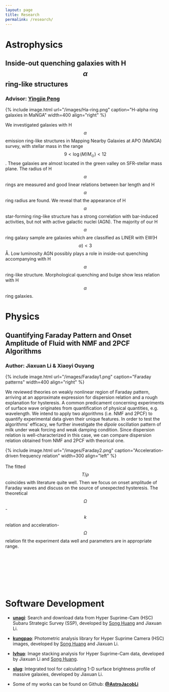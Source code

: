 ```yaml
---
layout: page
title: Research
permalink: /research/
---
```


# Astrophysics
## Inside-out quenching galaxies with H$$\alpha$$ ring-like structures
### Advisor: [**Yingjie Peng**](http://kiaa.pku.edu.cn/people/yingjie-peng)

{% include image.html url="/images/Ha-ring.png" caption="H-alpha ring galaxies in MaNGA" width=400 align="right" %}

We investigated galaxies with H$$\alpha$$ emission ring-like structures in Mapping Nearby Galaxies at APO (MaNGA) survey, with stellar mass in the range $$9 <\log(M/M_\odot) < 12$$. These galaxies are almost
located in the green valley on SFR-stellar mass plane. The radius of H$$\alpha$$ rings are measured and good
linear relations between bar length and H$$\alpha$$ ring radius are found. We reveal that the appearance of H$$\alpha$$ star-forming ring-like structure has a strong correlation with bar-induced activities, but not with active galactic nuclei (AGN). The majority of our H$$\alpha$$ ring galaxy sample are galaxies which are classified as LINER with EW(H$$\alpha)< 3$$Å. Low luminosity AGN possibly plays a role in inside-out quenching accompanying with H$$\alpha$$ ring-like structure. Morphological quenching and bulge show less relation with H$$\alpha$$ ring galaxies.

# Physics
## Quantifying Faraday Pattern and Onset Amplitude of Fluid with NMF and 2PCF Algorithms
### Author: Jiaxuan Li & Xiaoyi Ouyang

{% include image.html url="/images/Faraday1.png" caption="Faraday patterns" width=400 align="right" %}


We reviewed theories on weakly nonlinear region of Faraday pattern, arriving at an approximate expression for dispersion relation and a rough explanation for hysteresis. A common predicament concerning experiments of surface wave originates from quantification of physical quantities, e.g. wavelength. We intend to apply two algorithms (i.e. NMF and 2PCF) to quantify experimental data given their unique features. In order to test the algorithms' efficacy, we further investigate the _dipole_ oscillation pattern of milk under weak forcing and weak damping condition. Since dispersion relation is well-characterized in this case, we can compare dispersion relation obtained from NMF and 2PCF with theorical one.

{% include image.html url="/images/Faraday2.png" caption="Acceleration-driven frequency relation" width=300 align="left" %}
<br>
<br>
 The fitted $$T/\rho$$ coincides with literature quite well. Then we focus on onset amplitude of Faraday waves and discuss on the source of unexpected hysteresis. The theoretical $$\Omega$$-$$k$$ relation and acceleration-$$\Omega$$ relation fit the experiment data well and parameters are in appropriate range.

<br>
<br>
<br>
<br>
<br>
<br>

# Software Development
- [**unagi**](https://github.com/dr-guangtou/unagi): Search and download data from Hyper Suprime-Cam (HSC) Subaru Strategic Survey (SSP), developed by [Song Huang](http://dr-guangtou.github.io) and Jiaxuan Li.

- [**kungpao**](https://github.com/dr-guangtou/kungpao): Photometric analysis library for Hyper Suprime Camera (HSC) images, developed by [Song Huang](http://dr-guangtou.github.io) and Jiaxuan Li.

- [**lvhuo**](https://github.com/dr-guangtou/lvhuo): Image stacking analysis for Hyper Suprime-Cam data, developed by Jiaxuan Li and [Song Huang](http://dr-guangtou.github.io).

- [**slug**](https://github.com/AstroJacobLi/slug): Integrated tool for calculating 1-D surface brightness profile of massive galaxies, developed by Jiaxuan Li.

- Some of my works can be found on Github: [**@AstroJacobLi**](https://github.com/AstroJacobLi)


